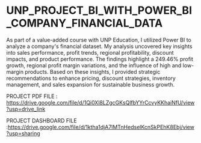 # UNP_PROJECT_BI_WITH_POWER_BI_COMPANY_FINANCIAL_DATA

As part of a value-added course with UNP Education, I utilized Power BI to analyze a company's financial dataset. My analysis uncovered key insights into sales performance, profit trends, regional profitability, discount impacts, and product performance. The findings highlight a 249.46% profit growth, regional profit margin variations, and the influence of high and low-margin products. Based on these insights, I provided strategic recommendations to enhance pricing, discount strategies, inventory management, and sales expansion for sustainable business growth.

PROJECT PDF FILE : https://drive.google.com/file/d/1Qi0Xl8LZgcGKsQlfbYYrCcvyKKhaiNfU/view?usp=drive_link

PROJECT DASHBOARD FILE :https://drive.google.com/file/d/1ktha1djA7lMTnHedselKcnSkPEhK8Ebj/view?usp=sharing
